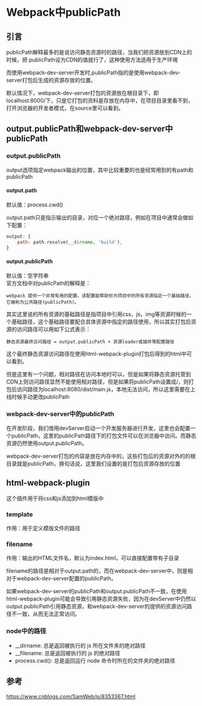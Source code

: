# Webpack中publicPath

## 引言

publicPath解释最多的是说访问静态资源时的路径，当我们把资源放到CDN上的时候，把 publicPath设为CDN的值就行了，这种使用方法适用于生产环境

而使用webpack-dev-server开发时,publicPath指的是使用webpack-dev-server打包后生成的资源存放的位置。  

默认情况下，webpack-dev-server打包的资源放在根目录下，即localhost:8000/下，只是它打包的资料是存放在内存中，在项目目录里看不到，打开浏览器的开发者模式，在source里可以看到。

## output.publicPath和webpack-dev-server中publicPath

### output.publicPath
output选项指定webpack输出的位置，其中比较重要的也是经常用到的有path和publicPath
#### output.path

默认值：process.cwd()

output.path只是指示输出的目录，对应一个绝对路径，例如在项目中通常会做如下配置：
```js
output: {
	path: path.resolve(__dirname, 'build'),
}
```
#### output.publicPath

默认值：空字符串  
官方文档中对publicPath的解释是：
```
webpack 提供一个非常有用的配置，该配置能帮助你为项目中的所有资源指定一个基础路径，它被称为公共路径(publicPath)。
```

其实这里说的所有资源的基础路径是指项目中引用css，js，img等资源时候的一个基础路径，这个基础路径要配合具体资源中指定的路径使用，所以其实打包后资源的访问路径可以用如下公式表示：
```
静态资源最终访问路径 = output.publicPath + 资源loader或插件等配置路径
```
这个最终静态资源访问路径在使用html-webpack-plugin打包后得到的html中可以看到。  

但是这里有一个问题，相对路径在访问本地时可以，但是如果将静态资源托管到CDN上则访问路径显然不能使用相对路径，但是如果将publicPath设置成/，则打包后访问路径为localhost:8080/dist/main.js，本地无法访问，所以这里需要在上线时候手动更改publicPath

### webpack-dev-server中的publicPath

在开发阶段，我们借用devServer启动一个开发服务器进行开发，这里也会配置一个publicPath，这里的publicPath路径下的打包文件可以在浏览器中访问。而静态资源仍然使用output.publicPath。

webpack-dev-server打包的内容是放在内存中的，这些打包后的资源对外的的根目录就是publicPath，换句话说，这里我们设置的是打包后资源存放的位置

## html-webpack-plugin
这个插件用于将css和js添加到html模版中

### template
作用：用于定义模版文件的路径

### filename
作用：输出的HTML文件名，默认为index.html，可以直接配置带有子目录

filename的路径是相对于output.path的，而在webpack-dev-server中，则是相对于webpack-dev-server配置的publicPath。

如果webpack-dev-server的publicPath和output.publicPath不一致，在使用html-webpack-plugin可能会导致引用静态资源失败，因为在devServer中仍然以output.publicPath引用静态资源，和webpack-dev-server的提供的资源访问路径不一致，从而无法正常访问。

### node中的路径
* __dirname: 总是返回被执行的 js 所在文件夹的绝对路径
* __filename: 总是返回被执行的 js 的绝对路径
* process.cwd(): 总是返回运行 node 命令时所在的文件夹的绝对路径

## 参考
https://www.cnblogs.com/SamWeb/p/8353367.html

